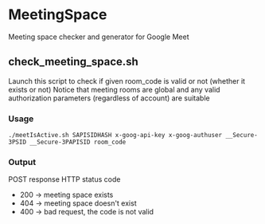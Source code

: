 # MeetingSpace
Meeting space checker and generator for Google Meet

## check_meeting_space.sh
Launch this script to check if given room_code is valid or not (whether it exists or not)
Notice that meeting rooms are global and any valid authorization parameters (regardless of account) are suitable

### Usage
```
./meetIsActive.sh SAPISIDHASH x-goog-api-key x-goog-authuser __Secure-3PSID __Secure-3PAPISID room_code
```

### Output
POST response HTTP status code
- 200 -> meeting space exists
- 404 -> meeting space doesn't exist
- 400 -> bad request, the code is not valid
